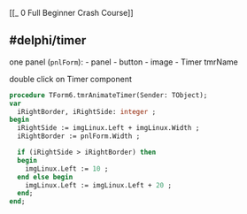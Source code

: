 [[_  0 Full Beginner Crash Course]]

#delphi/timer
---
one panel (`pnlForm`):
	- panel
	- button
	- image
	- Timer tmrName

double click on Timer component
```pascal
procedure TForm6.tmrAnimateTimer(Sender: TObject);
var
  iRightBorder, iRightSide: integer ;
begin
  iRightSide := imgLinux.Left + imgLinux.Width ;
  iRightBorder := pnlForm.Width ;

  if (iRightSide > iRightBorder) then
  begin
    imgLinux.Left := 10 ;
  end else begin
    imgLinux.Left := imgLinux.Left + 20 ;
  end;
end;
```




